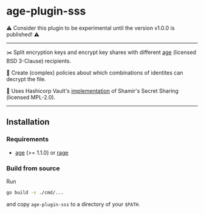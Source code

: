 # age-plugin-sss

⚠️ Consider this plugin to be experimental until the version v1.0.0 is published! ⚠️

---

:scissors: Split encryption keys and encrypt key shares with different [age](https://github.com/FiloSottile/age) (licensed BSD 3-Clause) recipients.

:memo: Create (complex) policies about which combinations of identites can decrypt the file.

:pushpin: Uses Hashicorp Vault's [implementation](https://github.com/hashicorp/vault/blob/main/shamir/shamir.go) of Shamir's Secret Sharing (licensed MPL-2.0).

---

## Installation

### Requirements

- [age](https://github.com/FiloSottile/age) (>= 1.1.0) or [rage](https://github.com/str4d/rage)

### Build from source

Run

```bash
go build -v ./cmd/...
```
and copy `age-plugin-sss` to a directory of your `$PATH`.
